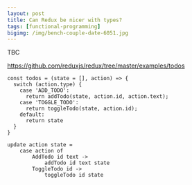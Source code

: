 ```yaml
---
layout: post
title: Can Redux be nicer with types?
tags: [functional-programming]
bigimg: /img/bench-couple-date-6051.jpg
---
```


TBC

https://github.com/reduxjs/redux/tree/master/examples/todos

```
const todos = (state = [], action) => {
  switch (action.type) {
    case 'ADD_TODO':
      return addTodo(state, action.id, action.text);
    case 'TOGGLE_TODO':
      return toggleTodo(state, action.id);
    default:
      return state
  }
}
```

```
update action state =
    case action of
        AddTodo id text ->
            addTodo id text state
        ToggleTodo id ->
            toggleTodo id state
```
